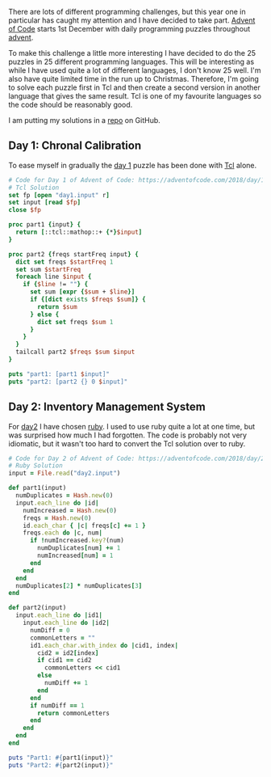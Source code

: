 There are lots of different programming challenges, but this year one in particular has caught my attention and I have decided to take part.  [Advent of Code](https://adventofcode.com) starts 1st December with daily programming puzzles throughout [advent](https://en.wikipedia.org/wiki/Advent).

To make this challenge a little more interesting I have decided to do the 25 puzzles in 25 different programming languages.  This will be interesting as while I have used quite a lot of different languages, I don't know 25 well.  I'm also have quite limited time in the run up to Christmas.  Therefore, I'm going to solve each puzzle first in Tcl and then create a second version in another language that gives the same result.  Tcl is one of my favourite languages so the code should be reasonably good.

I am putting my solutions in a [repo](https://github.com/lawrencewoodman/adventofcode) on GitHub.

## Day 1: Chronal Calibration

To ease myself in gradually the [day 1](https://adventofcode.com/2018/day/1) puzzle has been done with [Tcl](https://wiki.tcl-lang.org/) alone.

```` tcl
# Code for Day 1 of Advent of Code: https://adventofcode.com/2018/day/1
# Tcl Solution
set fp [open "day1.input" r]
set input [read $fp]
close $fp

proc part1 {input} {
  return [::tcl::mathop::+ {*}$input]
}

proc part2 {freqs startFreq input} {
  dict set freqs $startFreq 1
  set sum $startFreq
  foreach line $input {
    if {$line != ""} {
      set sum [expr {$sum + $line}]
      if {[dict exists $freqs $sum]} {
        return $sum
      } else {
        dict set freqs $sum 1
      }
    }
  }
  tailcall part2 $freqs $sum $input
}

puts "part1: [part1 $input]"
puts "part2: [part2 {} 0 $input]"
````

## Day 2: Inventory Management System

For [day2](https://adventofcode.com/2018/day/2) I have chosen [ruby](https://www.ruby-lang.org).  I used to use ruby quite a lot at one time, but was surprised how much I had forgotten.  The code is probably not very idiomatic, but it wasn't too hard to convert the Tcl solution over to ruby.

```` ruby
# Code for Day 2 of Advent of Code: https://adventofcode.com/2018/day/2
# Ruby Solution
input = File.read("day2.input")

def part1(input)
  numDuplicates = Hash.new(0)
  input.each_line do |id|
    numIncreased = Hash.new(0)
    freqs = Hash.new(0)
    id.each_char { |c| freqs[c] += 1 }
    freqs.each do |c, num|
      if !numIncreased.key?(num)
        numDuplicates[num] += 1
        numIncreased[num] = 1
      end
    end
  end
  numDuplicates[2] * numDuplicates[3]
end

def part2(input)
  input.each_line do |id1|
    input.each_line do |id2|
      numDiff = 0
      commonLetters = ""
      id1.each_char.with_index do |cid1, index|
        cid2 = id2[index]
        if cid1 == cid2
          commonLetters << cid1
        else
          numDiff += 1
        end
      end
      if numDiff == 1
        return commonLetters
      end
    end
  end
end

puts "Part1: #{part1(input)}"
puts "Part2: #{part2(input)}"
````
